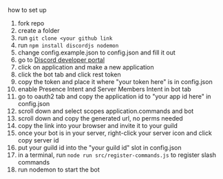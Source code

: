 how to set up

1. fork repo
2. create a folder
3. run ```git clone <your github link```
4. run ```npm install discordjs nodemon```
5. change config.example.json to config.json and fill it out
6. go to [Discord developer portal](https://discord.dev)
7. click on application and make a new application
8. click the bot tab and click rest token
9. copy the token and place it where "your token here" is in config.json
10. enable Presence Intent and Server Members Intent in bot tab
11. go to oauth2 tab and copy the application id to "your app id here" in config.json
12. scroll down and select scopes application.commands and bot
13. scroll down and copy the generated url, no perms needed
14. copy the link into your browser and invite it to your guild
15. once your bot is in your server, right-click your server icon and click copy server id
16. put your guild id into the "your guild id" slot in config.json
17. in a terminal, run ```node run src/register-commands.js``` to register slash commands
18. run nodemon to start the bot
 